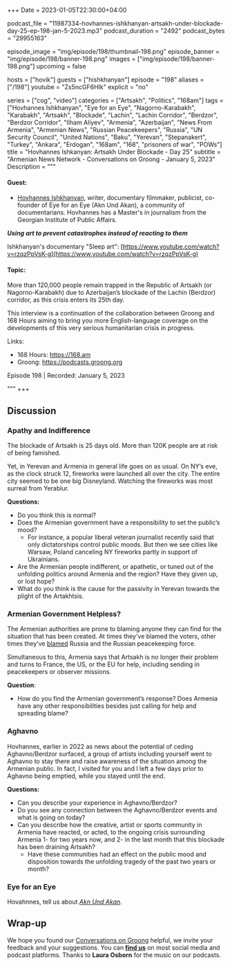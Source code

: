 +++
Date = 2023-01-05T22:30:00+04:00

podcast_file = "11987334-hovhannes-ishkhanyan-artsakh-under-blockade-day-25-ep-198-jan-5-2023.mp3"
podcast_duration = "2492"
podcast_bytes = "29955163"

episode_image = "img/episode/198/thumbnail-198.png"
episode_banner = "img/episode/198/banner-198.png"
images = ["img/episode/198/banner-198.png"]
upcoming = false

hosts = ["hovik"]
guests = ["hishkhanyan"]
episode = "198"
aliases = ["/198"]
youtube = "Zs5ncGF6HIk"
explicit = "no"

series = ["cog", "video"]
categories = ["Artsakh", "Politics", "168am"]
tags = ["Hovhannes Ishkhanyan", "Eye for an Eye", "Nagorno-Karabakh", "Karabakh", "Artsakh", "Blockade", "Lachin", "Lachin Corridor", "Berdzor", "Berdzor Corridor", "Ilham Aliyev", "Armenia", "Azerbaijan", "News From Armenia", "Armenian News", "Russian Peacekeepers", "Russia", "UN Security Council", "United Nations", "Baku", "Yerevan", "Stepanakert", "Turkey", "Ankara", "Erdogan", "168am", "168", "prisoners of war", "POWs"]
title = "Hovhannes Ishkanyan: Artsakh Under Blockade - Day 25"
subtitle = "Armenian News Network - Conversations on Groong - January 5, 2023"
Description = """

#### Guest:
* [Hovhannes Ishkhanyan](/guest/hishkhanyan), writer, documentary filmmaker, publicist, co-founder of Eye for an Eye (Akn Und Akan), a community of documentarians. Hovhannes has a Master's in journalism from the Georgian Institute of Public Affairs.

***Using art to prevent catastrophes instead of reacting to them***

Ishkhanyan's documentary "Sleep art": [https://www.youtube.com/watch?v=rzqzPpVsK-g](https://www.youtube.com/watch?v=rzqzPpVsK-g)

#### Topic:

More than 120,000 people remain trapped in the Republic of Artsakh (or Nagorno-Karabakh) due to Azerbaijan’s blockade of the Lachin (Berdzor) corridor, as this crisis enters its 25th day.

This interview is a continuation of the collaboration between Groong and 168 Hours aiming to bring you more English-language coverage on the developments of this very serious humanitarian crisis in progress.

Links:
  - 168 Hours: https://168.am
  - Groong: https://podcasts.groong.org

Episode 198 | Recorded: January 5, 2023

"""
+++

## Discussion

### Apathy and Indifference

The blockade of Artsakh is 25 days old. More than 120K people are at risk of being famished.

Yet, in Yerevan and Armenia in general life goes on as usual. On NY’s eve, as the clock struck 12, fireworks were launched all over the city. The entire city seemed to be one big Disneyland. Watching the fireworks was most surreal from Yerablur.

**Questions:**

* Do you think this is normal? 
* Does the Armenian government have a responsibility to set the public’s mood?
    * For instance, a popular liberal veteran journalist recently said that only dictatorships control public moods. But then we see cities like Warsaw, Poland canceling NY fireworks partly in support of Ukrainians.
* Are the Armenian people indifferent, or apathetic, or tuned out of the unfolding politics around Armenia and the region? Have they given up, or lost hope?
* What do you think is the cause for the passivity in Yerevan towards the plight of the Artakhtsis.

### Armenian Government Helpless?

The Armenian authorities are prone to blaming anyone they can find for the situation that has been created. At times they’ve blamed the voters, other times they’ve [blamed](https://www.azatutyun.am/a/32204447.html) Russia and the Russian peacekeeping force.

Simultaneous to this, Armenia says that Artsakh is no longer their problem and turns to France, the US, or the EU for help, including sending in peacekeepers or observer missions.

**Question**: 

* How do you find the Armenian government’s response? Does Armenia have any other responsibilities besides just calling for help and spreading blame?

### Aghavno

Hovhannes, earlier in 2022 as news about the potential of ceding Aghavno/Berdzor surfaced, a group of artists including yourself went to Aghavno to stay there and raise awareness of the situation among the Armenian public. In fact, I visited for you and I left a few days prior to Aghavno being emptied, while you stayed until the end.

**Questions:**

* Can you describe your experience in Aghavno/Berdzor?
* Do you see any connection between the Aghavno/Berdzor events and what is going on today?
* Can you describe how the creative, artist or sports community in Armenia have reacted, or acted, to the ongoing crisis surrounding Armenia  1- for two years now, and 2- in the last month that this blockade has been draining Artsakh?
    * Have these communities had an effect on the public mood and disposition towards the unfolding tragedy of the past two years or month?

### Eye for an Eye

Hovahnnes, tell us about _[Akn Und Akan](https://www.facebook.com/aknandakan)_.


## Wrap-up

We hope you found our [Conversations on Groong](/series/cog/) helpful, we invite your feedback and your suggestions. You can [**find us**](https://linktr.ee/groong) on most social media and podcast platforms. Thanks to **Laura Osborn** for the music on our podcasts.
